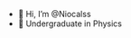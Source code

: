 - 👋 Hi, I’m @Niocalss
- 🌱 Undergraduate in Physics

<!---
Niocalss/Niocalss is a ✨ special ✨ repository because its `README.md` (this file) appears on your GitHub profile.
You can click the Preview link to take a look at your changes.
--->
